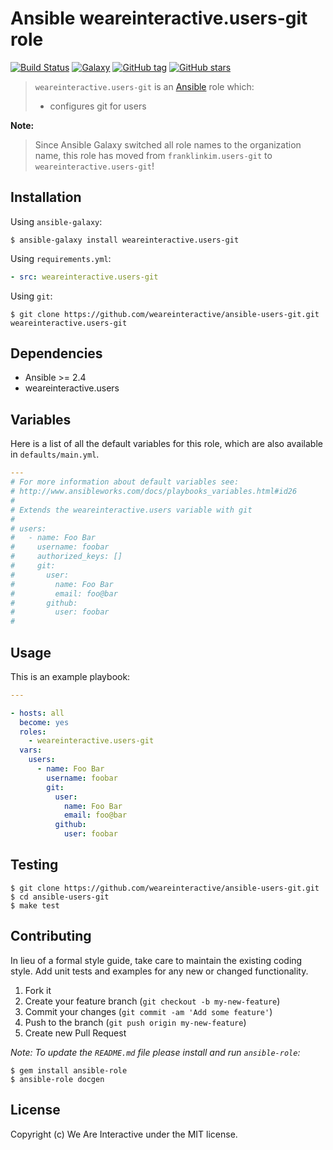 # Ansible weareinteractive.users-git role

[![Build Status](https://img.shields.io/travis/weareinteractive/ansible-users-git.svg)](https://travis-ci.org/weareinteractive/ansible-users-git)
[![Galaxy](http://img.shields.io/badge/galaxy-weareinteractive.users-git-blue.svg)](https://galaxy.ansible.com/weareinteractive/users-git)
[![GitHub tag](https://img.shields.io/github/tag/weareinteractive/ansible-users-git.svg)](https://github.com/weareinteractive/ansible-users-git/releases)
[![GitHub stars](https://img.shields.io/github/stars/weareinteractive/ansible-users-git.svg?style=social&label=Star)](https://github.com/weareinteractive/ansible-users-git)

> `weareinteractive.users-git` is an [Ansible](http://www.ansible.com) role which:
>
> * configures git for users

**Note:**

> Since Ansible Galaxy switched all role names to the organization name, this role has moved from `franklinkim.users-git` to `weareinteractive.users-git`!

## Installation

Using `ansible-galaxy`:

```shell
$ ansible-galaxy install weareinteractive.users-git
```

Using `requirements.yml`:

```yaml
- src: weareinteractive.users-git
```

Using `git`:

```shell
$ git clone https://github.com/weareinteractive/ansible-users-git.git weareinteractive.users-git
```

## Dependencies

* Ansible >= 2.4
* weareinteractive.users

## Variables

Here is a list of all the default variables for this role, which are also available in `defaults/main.yml`.

```yaml
---
# For more information about default variables see:
# http://www.ansibleworks.com/docs/playbooks_variables.html#id26
#
# Extends the weareinteractive.users variable with git
#
# users:
#   - name: Foo Bar
#     username: foobar
#     authorized_keys: []
#     git:
#       user:
#         name: Foo Bar
#         email: foo@bar
#       github:
#         user: foobar
#

```


## Usage

This is an example playbook:

```yaml
---

- hosts: all
  become: yes
  roles:
    - weareinteractive.users-git
  vars:
    users:
      - name: Foo Bar
        username: foobar
        git:
          user:
            name: Foo Bar
            email: foo@bar
          github:
            user: foobar
```


## Testing

```shell
$ git clone https://github.com/weareinteractive/ansible-users-git.git
$ cd ansible-users-git
$ make test
```

## Contributing
In lieu of a formal style guide, take care to maintain the existing coding style. Add unit tests and examples for any new or changed functionality.

1. Fork it
2. Create your feature branch (`git checkout -b my-new-feature`)
3. Commit your changes (`git commit -am 'Add some feature'`)
4. Push to the branch (`git push origin my-new-feature`)
5. Create new Pull Request

*Note: To update the `README.md` file please install and run `ansible-role`:*

```shell
$ gem install ansible-role
$ ansible-role docgen
```

## License
Copyright (c) We Are Interactive under the MIT license.
